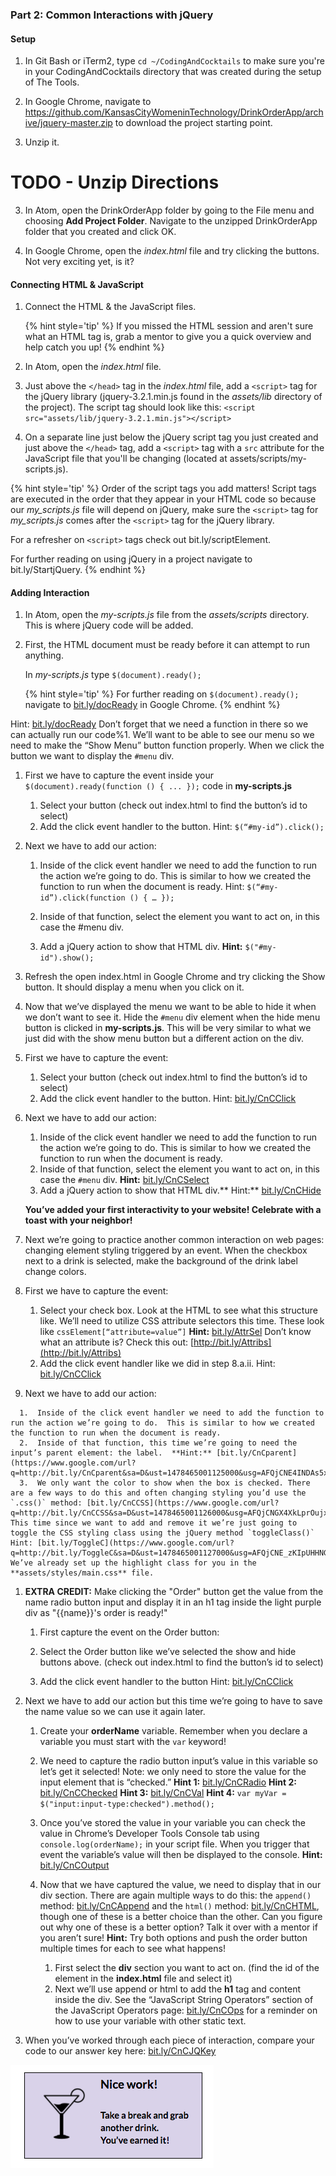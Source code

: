 ### Part 2: Common Interactions with jQuery

#### Setup

1.  In Git Bash or iTerm2, type `cd ~/CodingAndCocktails` to make sure you're in your CodingAndCocktails directory that was created during the setup of The Tools.

2. In Google Chrome, navigate to https://github.com/KansasCityWomeninTechnology/DrinkOrderApp/archive/jquery-master.zip to download the project starting point.

3. Unzip it. 

# TODO - Unzip Directions

3. In Atom, open the DrinkOrderApp folder by going to the File menu and choosing **Add Project Folder**. Navigate to the unzipped DrinkOrderApp folder that you created and click OK.

4.  In Google Chrome, open the _index.html_ file and try clicking the buttons.  Not very exciting yet, is it?
 
#### Connecting HTML & JavaScript

1. Connect the HTML & the JavaScript files.

    {% hint style='tip' %}
If you missed the HTML session and aren't sure what an HTML tag is, grab a mentor to give you a quick overview and help catch you up!
    {% endhint %}

  1.  In Atom, open the _index.html_ file.  
  
  2. Just above the `</head>` tag in the _index.html_ file, add a `<script>` tag for the jQuery library (jquery-3.2.1.min.js found in the _assets/lib_ directory of the project). The script tag should look like this: `<script src="assets/lib/jquery-3.2.1.min.js"></script>`

   3. On a separate line just below the jQuery script tag you just created and just above the `</head>` tag, add a `<script>` tag with a `src` attribute for the JavaScript file that you'll be changing (located at assets/scripts/my-scripts.js). 

   {% hint style='tip' %}
Order of the script tags you add matters! Script tags are executed in the order that they appear in your HTML code so because our _my_scripts.js_ file will depend on jQuery, make sure the `<script>` tag for _my_scripts.js_ comes after the `<script>` tag for the jQuery library.

For a refresher on `<script>` tags check out bit.ly/scriptElement.

For further reading on using jQuery in a project navigate to bit.ly/StartjQuery.
    {% endhint %}

#### Adding Interaction
1.  In Atom, open the _my-scripts.js_ file from the _assets/scripts_ directory. This is where jQuery code will be added.

1.  First, the HTML document must be ready before it can attempt to run anything.  

    In _my-scripts.js_ type `$(document).ready();` 
    
    {% hint style='tip' %}
For further reading on `$(document).ready();` navigate to [bit.ly/docReady](http://bit.ly/docReady) in Google Chrome.
    {% endhint %}

 

Hint: [bit.ly/docReady](https://www.google.com/url?q=http://bit.ly/docReady&sa=D&ust=1478465001110000&usg=AFQjCNFPlR8KVar8yLLamN-w76KLh-3Fxw) Don’t forget that we need a function in there so we can actually run our code%1.  We’ll want to be able to see our menu so we need to make the “Show Menu” button function properly.  When we click the button we want to display the `#menu` div.

  1.  First we have to capture the event inside your `$(document).ready(function () { ... });` code in **my-scripts.js**

      1.  Select your button (check out index.html to find the button’s id to select)
      2.  Add the click event handler to the button.
   Hint: `$(“#my-id”).click();`

  1.  Next we have to add our action:

      1.  Inside of the click event handler we need to add the function to run the action we’re going to do.  This is similar to how we created the function to run when the document is ready. Hint: `$(“#my-id”).click(function () { … });`

      1.  Inside of that function, select the element you want to act on, in this case the #menu div.
      2.  Add a jQuery action to show that HTML div. **Hint:** `$("#my-id").show();`

1.  Refresh the open index.html in Google Chrome and try clicking the Show button.  It should display a menu when you click on it.

1.  Now that we’ve displayed the menu we want to be able to hide it when we don’t want to see it. Hide the `#menu` div element when the hide menu button is clicked in **my-scripts.js**.  This will be very similar to what we just did with the show menu button but a different action on the div.

  1.  First we have to capture the event:

      1.  Select your button (check out index.html to find the button’s id to select)
      2.  Add the click event handler to the button. Hint: [bit.ly/CnCClick](https://www.google.com/url?q=http://bit.ly/CnCClick&sa=D&ust=1478465001119000&usg=AFQjCNGFLGYK72Z48aU6ZdHoxPLn8iGxog)

  1.  Next we have to add our action:

      1.  Inside of the click event handler we need to add the function to run the action we’re going to do.  This is similar to how we created the function to run when the document is ready.
      2.  Inside of that function, select the element you want to act on, in this case the `#menu` div. **Hint:** [bit.ly/CnCSelect](https://www.google.com/url?q=http://bit.ly/CnCSelect&sa=D&ust=1478465001120000&usg=AFQjCNGaRchbzwN8596cSVEIHMgC15TjMw)
      3.  Add a jQuery action to show that HTML div.** Hint:** [bit.ly/CnCHide](https://www.google.com/url?q=http://bit.ly/CnCHide&sa=D&ust=1478465001121000&usg=AFQjCNF9S4iE-RvWIXx6KJXlfMajErm5JA)

      **You’ve added your first interactivity to your website! Celebrate with a toast with your neighbor!**

1.  Next we’re going to practice another common interaction on web pages: changing element styling triggered by an event.  When the checkbox next to a drink is selected, make the background of the drink label change colors.

  1.  First we have to capture the event:

      1.  Select your check box.  Look at the HTML to see what this structure like.  We’ll need to utilize CSS attribute selectors this time.  These look like `cssElement[“attribute=value”]`  **Hint:** [bit.ly/AttrSel](http://bit.ly/AttrSel)  Don’t know what an attribute is?  Check this out: [http://bit.ly/Attribs](http://bit.ly/Attribs)
      2.  Add the click event handler like we did in step 8.a.ii. Hint: [bit.ly/CnCClick](http://bit.ly/CnCClick)

   1.  Next we have to add our action:

      1.  Inside of the click event handler we need to add the function to run the action we’re going to do.  This is similar to how we created the function to run when the document is ready.
      2.  Inside of that function, this time we’re going to need the input’s parent element: the label.  **Hint:** [bit.ly/CnCparent](https://www.google.com/url?q=http://bit.ly/CnCparent&sa=D&ust=1478465001125000&usg=AFQjCNE4INDAs5xRmmQl2TP1uUcO0N0qNg)
      3.  We only want the color to show when the box is checked. There are a few ways to do this and often changing styling you’d use the `.css()` method: [bit.ly/CnCCSS](https://www.google.com/url?q=http://bit.ly/CnCCSS&sa=D&ust=1478465001126000&usg=AFQjCNGX4XkLprOujxC6Yb72j_nna1rLVw).  This time since we want to add and remove it we’re just going to toggle the CSS styling class using the jQuery method `toggleClass()` Hint: [bit.ly/ToggleC](https://www.google.com/url?q=http://bit.ly/ToggleC&sa=D&ust=1478465001127000&usg=AFQjCNE_zKIpUHHNGJONJhbO2zFA_W4qng)  We’ve already set up the highlight class for you in the **assets/styles/main.css** file.

1.  **EXTRA CREDIT:** Make clicking the &quot;Order&quot; button get the value from the name radio button input and display it in an h1 tag inside the light purple div as &quot;{{name}}&#039;s order is ready!&quot;

    1.  First capture the event on the Order button:

      1.  Select the Order button like we’ve selected the show and hide buttons above. (check out index.html to find the button’s id to select)
      2.  Add the click event handler to the button Hint: [bit.ly/CnCClick](https://www.google.com/url?q=http://bit.ly/CnCClick&sa=D&ust=1478465001130000&usg=AFQjCNE9sKnrtJJdiDZGcwrRkpyOAwaCvg)

  1.  Next we have to add our action but this time we’re going to have to save the name value so we can use it again later.

      1.  Create your **orderName** variable.  Remember when you declare a variable you must start with the `var` keyword!
      2.  We need to capture the radio button input’s value in this variable  so let’s get it selected!  Note: we only need to store the value for the input element that is “checked.” **Hint 1:** [bit.ly/CnCRadio](https://www.google.com/url?q=http://bit.ly/CnCRadio&sa=D&ust=1478465001132000&usg=AFQjCNFkmjVHQ0WwM9G63fZV5-bX8fqeJw) **Hint 2:** [bit.ly/CnCChecked](http://bit.ly/CnCChecked) **Hint 3:** [bit.ly/CnCVal](https://www.google.com/url?q=http://bit.ly/CnCVal&sa=D&ust=1478465001133000&usg=AFQjCNEOLMx1XT212cHayeyAbhTunDflNg) **Hint 4:** `var myVar = $("input:input-type:checked").method();`
      3.  Once you’ve stored the value in your variable you can check the value in Chrome’s Developer Tools Console tab using `console.log(orderName);` in your script file.  When you trigger that event the variable’s value will then be displayed to the console. **Hint:** [bit.ly/CnCOutput](http://bit.ly/CnCOutput)
      4.  Now that we have captured the value, we need to display that in our div section.  There are again multiple ways to do this: the `append()` method: [bit.ly/CnCAppend](http://bit.ly/CnCAppend)  and the `html()` method: [bit.ly/CnCHTML](http://bit.ly/CnCHTML), though one of these is a better choice than the other. Can you figure out why one of these is a better option?  Talk it over with a mentor if you aren’t sure! **Hint:** Try both options and push the order button multiple times for each to see what happens!

          1.  First select the **div** section you want to act on.  (find the id of the element in the **index.html** file and select it)
          2.  Next we’ll use append or html to add the **h1** tag and content inside the div.  See the “JavaScript String Operators” section of the JavaScript Operators page: [bit.ly/CnCOps](http://bit.ly/CnCOps) for a reminder on how to use your variable with other static text.

1.  When you’ve worked through each piece of interaction, compare your code to our answer key here: [bit.ly/CnCJQKey](http://bit.ly/CnCJQKey)

![](../images/drink.png)